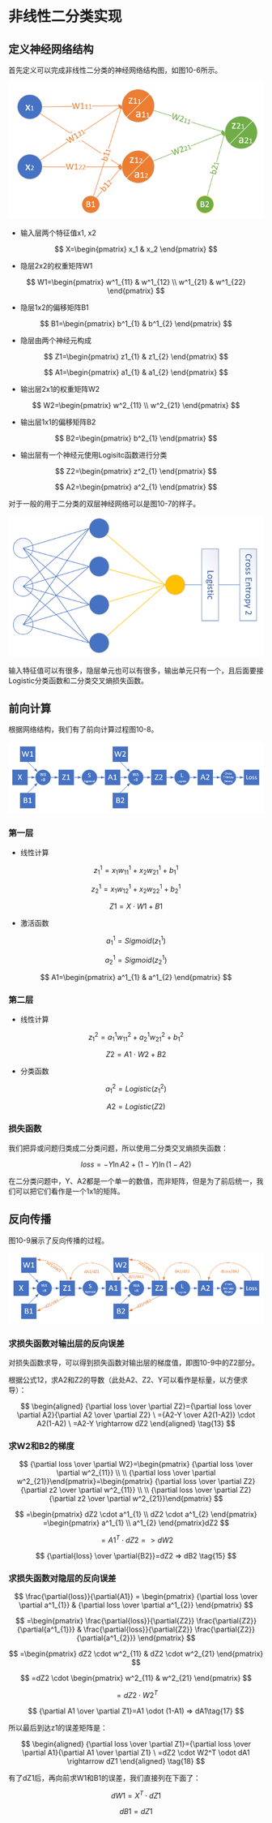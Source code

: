 # 非线性二分类实现

## 定义神经网络结构

首先定义可以完成非线性二分类的神经网络结构图，如图10-6所示。

![&#x56FE;10-6 &#x975E;&#x7EBF;&#x6027;&#x4E8C;&#x5206;&#x7C7B;&#x795E;&#x7ECF;&#x7F51;&#x7EDC;&#x7ED3;&#x6784;&#x56FE;](../.gitbook/assets/image%20%28198%29.png)

* 输入层两个特征值x1, x2 

$$
X=\begin{pmatrix} x_1 & x_2 \end{pmatrix}
$$

* 隐层2x2的权重矩阵W1 

$$
W1=\begin{pmatrix}
    w^1_{11} & w^1_{12} \\
    w^1_{21} & w^1_{22} 
  \end{pmatrix}
$$

* 隐层1x2的偏移矩阵B1

$$
B1=\begin{pmatrix}
    b^1_{1} & b^1_{2}
  \end{pmatrix}
$$

* 隐层由两个神经元构成 

$$
Z1=\begin{pmatrix} z1_{1} & z1_{2} \end{pmatrix}
$$

$$
A1=\begin{pmatrix} a1_{1} & a1_{2} \end{pmatrix}
$$

* 输出层2x1的权重矩阵W2 

$$
W2=\begin{pmatrix}
    w^2_{11} \\
    w^2_{21}  
  \end{pmatrix}
$$

* 输出层1x1的偏移矩阵B2

$$
B2=\begin{pmatrix}
    b^2_{1}
  \end{pmatrix}
$$

* 输出层有一个神经元使用Logisitc函数进行分类 

$$
Z2=\begin{pmatrix}
    z^2_{1}
  \end{pmatrix}
$$

$$
A2=\begin{pmatrix}
    a^2_{1}
  \end{pmatrix}
$$

对于一般的用于二分类的双层神经网络可以是图10-7的样子。

![&#x56FE;10-7 &#x901A;&#x7528;&#x7684;&#x4E8C;&#x5206;&#x7C7B;&#x795E;&#x7ECF;&#x7F51;&#x7EDC;&#x7ED3;&#x6784;&#x56FE;](../.gitbook/assets/image%20%28205%29.png)

输入特征值可以有很多，隐层单元也可以有很多，输出单元只有一个，且后面要接Logistic分类函数和二分类交叉熵损失函数。

## 前向计算

根据网络结构，我们有了前向计算过程图10-8。

![&#x56FE;10-8 &#x524D;&#x5411;&#x8BA1;&#x7B97;&#x8FC7;&#x7A0B;](../.gitbook/assets/image%20%28202%29.png)

### 第一层

* 线性计算

$$
z^1_{1} = x_{1} w^1_{11} + x_{2} w^1_{21} + b^1_{1}
$$

$$
z^1_{2} = x_{1} w^1_{12} + x_{2} w^1_{22} + b^1_{2}
$$

$$
Z1 = X \cdot W1 + B1
$$

* 激活函数

$$
a^1_{1} = Sigmoid(z^1_{1})
$$

$$
a^1_{2} = Sigmoid(z^1_{2})
$$

$$
A1=\begin{pmatrix}
  a^1_{1} & a^1_{2}
\end{pmatrix}
$$

### 第二层

* 线性计算

$$
z^2_1 = a^1_{1} w^2_{11} + a^1_{2} w^2_{21} + b^2_{1}
$$

$$
Z2 = A1 \cdot W2 + B2
$$

* 分类函数

$$
a^2_1 = Logistic(z^2_1)
$$

$$
A2 = Logistic(Z2)
$$

### 损失函数

我们把异或问题归类成二分类问题，所以使用二分类交叉熵损失函数：

$$ loss = -Y \ln A2 + (1-Y) \ln (1-A2) \tag{12} $$

在二分类问题中，Y、A2都是一个单一的数值，而非矩阵，但是为了前后统一，我们可以把它们看作是一个1x1的矩阵。

## 反向传播

图10-9展示了反向传播的过程。

![&#x56FE;10-9 &#x53CD;&#x5411;&#x4F20;&#x64AD;&#x8FC7;&#x7A0B;](../.gitbook/assets/image%20%28199%29.png)

### 求损失函数对输出层的反向误差

对损失函数求导，可以得到损失函数对输出层的梯度值，即图10-9中的Z2部分。

根据公式12，求A2和Z2的导数（此处A2、Z2、Y可以看作是标量，以方便求导）：

$$ \begin{aligned} {\partial loss \over \partial Z2}={\partial loss \over \partial A2}{\partial A2 \over \partial Z2} \ ={A2-Y \over A2(1-A2)} \cdot A2(1-A2) \ =A2-Y \rightarrow dZ2 \end{aligned} \tag{13} $$

### 求W2和B2的梯度

$$
{\partial loss \over \partial W2}=\begin{pmatrix}  {\partial loss \over \partial w^2_{11}} \\  \\  {\partial loss \over \partial w^2_{21}}\end{pmatrix}=\begin{pmatrix}  {\partial loss \over \partial Z2}{\partial z2 \over \partial w^2_{11}} \\  \\  {\partial loss \over \partial Z2}{\partial z2 \over \partial w^2_{21}}\end{pmatrix}
$$

$$
=\begin{pmatrix}
  dZ2 \cdot a^1_{1} \\
  dZ2 \cdot a^1_{2} 
\end{pmatrix}
=\begin{pmatrix}
  a^1_{1} \\ a^1_{2}
\end{pmatrix}dZ2
$$

$$
=A1^T \cdot dZ2 => dW2  \tag{14}
$$

$$
{\partial{loss} \over \partial{B2}}=dZ2 => dB2 \tag{15}
$$

### 求损失函数对隐层的反向误差

$$
\frac{\partial{loss}}{\partial{A1}} = \begin{pmatrix}  {\partial loss \over \partial a^1_{1}} & {\partial loss \over \partial a^1_{2}} \end{pmatrix}
$$

$$
=\begin{pmatrix}
\frac{\partial{loss}}{\partial{Z2}} \frac{\partial{Z2}}{\partial{a^1_{1}}} & \frac{\partial{loss}}{\partial{Z2}}  \frac{\partial{Z2}}{\partial{a^1_{2}}}  
\end{pmatrix}
$$

$$
=\begin{pmatrix}
dZ2 \cdot w^2_{11} & dZ2 \cdot w^2_{21}
\end{pmatrix}
$$

$$
=dZ2 \cdot \begin{pmatrix}
  w^2_{11} & w^2_{21}
\end{pmatrix}
$$

$$
=dZ2 \cdot W2^T \tag{16}
$$

$$
{\partial A1 \over \partial Z1}=A1 \odot (1-A1) => dA1\tag{17}
$$

所以最后到达z1的误差矩阵是：

$$ \begin{aligned} {\partial loss \over \partial Z1}={\partial loss \over \partial A1}{\partial A1 \over \partial Z1} \ =dZ2 \cdot W2^T \odot dA1 \rightarrow dZ1 \end{aligned} \tag{18} $$

有了dZ1后，再向前求W1和B1的误差，我们直接列在下面了：

$$
dW1=X^T \cdot dZ1 \tag{19}
$$

$$
dB1=dZ1 \tag{20}
$$

